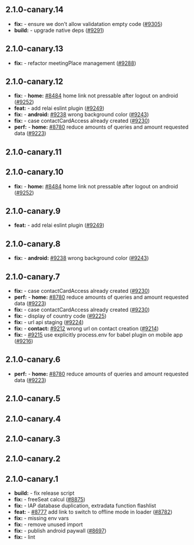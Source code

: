 ## 2.1.0-canary.14

* **fix:**  - ensure we don't allow validatation empty code ([#9305](https://github.com/AzzappApp/azzapp/pull/9305))
* **build:**  - upgrade native deps ([#9291](https://github.com/AzzappApp/azzapp/pull/9291))

## 2.1.0-canary.13

* **fix:**  - refactor meetingPlace management ([#9288](https://github.com/AzzappApp/azzapp/pull/9288))

## 2.1.0-canary.12

* **fix:**  - **home:** [#8484](https://github.com/AzzappApp/azzapp/pull/8484) home link not pressable after logout on android ([#9252](https://github.com/AzzappApp/azzapp/pull/9252))
* **feat:**  - add relai eslint plugin ([#9249](https://github.com/AzzappApp/azzapp/pull/9249))
* **fix:**  - **android:** [#9238](https://github.com/AzzappApp/azzapp/pull/9238) wrong background color ([#9243](https://github.com/AzzappApp/azzapp/pull/9243))
* **fix:**  - case contactCardAccess already created ([#9230](https://github.com/AzzappApp/azzapp/pull/9230))
* **perf:**  - **home:** [#8780](https://github.com/AzzappApp/azzapp/pull/8780) reduce amounts of queries and amount requested data ([#9223](https://github.com/AzzappApp/azzapp/pull/9223))

## 2.1.0-canary.11



## 2.1.0-canary.10

* **fix:**  - **home:** [#8484](https://github.com/AzzappApp/azzapp/pull/8484) home link not pressable after logout on android ([#9252](https://github.com/AzzappApp/azzapp/pull/9252))

## 2.1.0-canary.9

* **feat:**  - add relai eslint plugin ([#9249](https://github.com/AzzappApp/azzapp/pull/9249))

## 2.1.0-canary.8

* **fix:**  - **android:** [#9238](https://github.com/AzzappApp/azzapp/pull/9238) wrong background color ([#9243](https://github.com/AzzappApp/azzapp/pull/9243))

## 2.1.0-canary.7

* **fix:**  - case contactCardAccess already created ([#9230](https://github.com/AzzappApp/azzapp/pull/9230))
* **perf:**  - **home:** [#8780](https://github.com/AzzappApp/azzapp/pull/8780) reduce amounts of queries and amount requested data ([#9223](https://github.com/AzzappApp/azzapp/pull/9223))
* **fix:**  - case contactCardAccess already created ([#9230](https://github.com/AzzappApp/azzapp/pull/9230))
* **fix:**  - display of country code ([#9225](https://github.com/AzzappApp/azzapp/pull/9225))
* **fix:**  - url api staging ([#9224](https://github.com/AzzappApp/azzapp/pull/9224))
* **fix:**  - **contact:** [#9212](https://github.com/AzzappApp/azzapp/pull/9212) wrong url on contact creation ([#9214](https://github.com/AzzappApp/azzapp/pull/9214))
* **fix:**  - [#9215](https://github.com/AzzappApp/azzapp/pull/9215) use explicitly process.env for babel plugin on mobile app ([#9216](https://github.com/AzzappApp/azzapp/pull/9216))

## 2.1.0-canary.6

* **perf:**  - **home:** [#8780](https://github.com/AzzappApp/azzapp/pull/8780) reduce amounts of queries and amount requested data ([#9223](https://github.com/AzzappApp/azzapp/pull/9223))

## 2.1.0-canary.5



## 2.1.0-canary.4



## 2.1.0-canary.3



## 2.1.0-canary.2



## 2.1.0-canary.1

* **build:**  - fix release script
* **fix:**  - freeSeat calcul ([#8875](https://github.com/AzzappApp/azzapp/pull/8875))
* **fix:**  - IAP database duplication, extradata function flashlist
* **feat:**  - [#8777](https://github.com/AzzappApp/azzapp/pull/8777) add link to switch to offline mode in loader ([#8782](https://github.com/AzzappApp/azzapp/pull/8782))
* **fix:**  - missing env vars
* **fix:**  - remove unused import
* **fix:**  - publish android paywall ([#8697](https://github.com/AzzappApp/azzapp/pull/8697))
* **fix:**  - lint